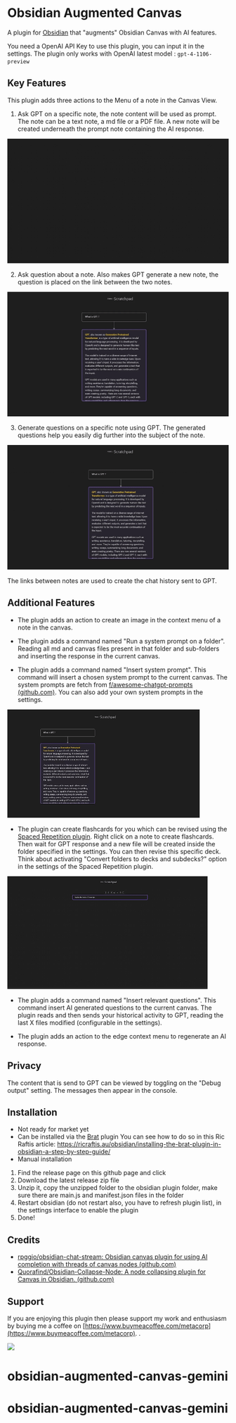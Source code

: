# Obsidian Augmented Canvas

A plugin for [Obsidian](https://obsidian.md) that "augments" Obsidian Canvas with AI features.

You need a OpenAI API Key to use this plugin, you can input it in the settings. The plugin only works with OpenAI latest model : `gpt-4-1106-preview`

## Key Features

This plugin adds three actions to the Menu of a note in the Canvas View.

1. Ask GPT on a specific note, the note content will be used as prompt. The note can be a text note, a md file or a PDF file. A new note will be created underneath the prompt note containing the AI response.

![Augmented-Canvas-AskAI](./assets/AugmentedCanvas-AskAI.gif)

2. Ask question about a note. Also makes GPT generate a new note, the question is placed on the link between the two notes.

![Augmented-Canvas-AskquestionswithAI](./assets/AugmentedCanvas-AskquestionwithAI.gif)

3. Generate questions on a specific note using GPT. The generated questions help you easily dig further into the subject of the note.

![Augmented-Canvas-AIgeneratedquestions](./assets/AugmentedCanvas-AIgeneratedquestions.gif)

The links between notes are used to create the chat history sent to GPT.

## Additional Features

-   The plugin adds an action to create an image in the context menu of a note in the canvas.

-   The plugin adds a command named "Run a system prompt on a folder". Reading all md and canvas files present in that folder and sub-folders and inserting the response in the current canvas.

-   The plugin adds a command named "Insert system prompt". This command will insert a chosen system prompt to the current canvas. The system prompts are fetch from [f/awesome-chatgpt-prompts (github.com)](https://github.com/f/awesome-chatgpt-prompts). You can also add your own system prompts in the settings.

![Augmented-Canvas-Insertsystemprompt](./assets/AugmentedCanvas-Insertsystemprompt.gif)

-   The plugin can create flashcards for you which can be revised using the [Spaced Repetition plugin](https://github.com/st3v3nmw/obsidian-spaced-repetition). Right click on a note to create flashcards. Then wait for GPT response and a new file will be created inside the folder specified in the settings. You can then revise this specific deck. Think about activating "Convert folders to decks and subdecks?" option in the settings of the Spaced Repetition plugin.

![Augmented-Canvas-Createflashcards](./assets/AugmentedCanvas-Createflashcards.gif)

-   The plugin adds a command named "Insert relevant questions". This command insert AI generated questions to the current canvas. The plugin reads and then sends your historical activity to GPT, reading the last X files modified (configurable in the settings).

-   The plugin adds an action to the edge context menu to regenerate an AI response.

## Privacy

The content that is send to GPT can be viewed by toggling on the "Debug output" setting. The messages then appear in the console.

## Installation

-   Not ready for market yet
-   Can be installed via the [Brat](https://github.com/TfTHacker/obsidian42-brat) plugin
    You can see how to do so in this Ric Raftis article: https://ricraftis.au/obsidian/installing-the-brat-plugin-in-obsidian-a-step-by-step-guide/
-   Manual installation

1. Find the release page on this github page and click
2. Download the latest release zip file
3. Unzip it, copy the unzipped folder to the obsidian plugin folder, make sure there are main.js and manifest.json files
   in the folder
4. Restart obsidian (do not restart also, you have to refresh plugin list), in the settings interface to enable the
   plugin
5. Done!

## Credits

-   [rpggio/obsidian-chat-stream: Obsidian canvas plugin for using AI completion with threads of canvas nodes (github.com)](https://github.com/rpggio/obsidian-chat-stream)
-   [Quorafind/Obsidian-Collapse-Node: A node collapsing plugin for Canvas in Obsidian. (github.com)](https://github.com/quorafind/obsidian-collapse-node)

## Support

If you are enjoying this plugin then please support my work and enthusiasm by buying me a coffee
on [https://www.buymeacoffee.com/metacorp](https://www.buymeacoffee.com/metacorp).
.

<a href="https://www.buymeacoffee.com/metacorp"><img src="https://img.buymeacoffee.com/button-api/?text=Buy me a coffee&emoji=&slug=boninall&button_colour=6495ED&font_colour=ffffff&font_family=Lato&outline_colour=000000&coffee_colour=FFDD00"></a>
# obsidian-augmented-canvas-gemini
# obsidian-augmented-canvas-gemini

